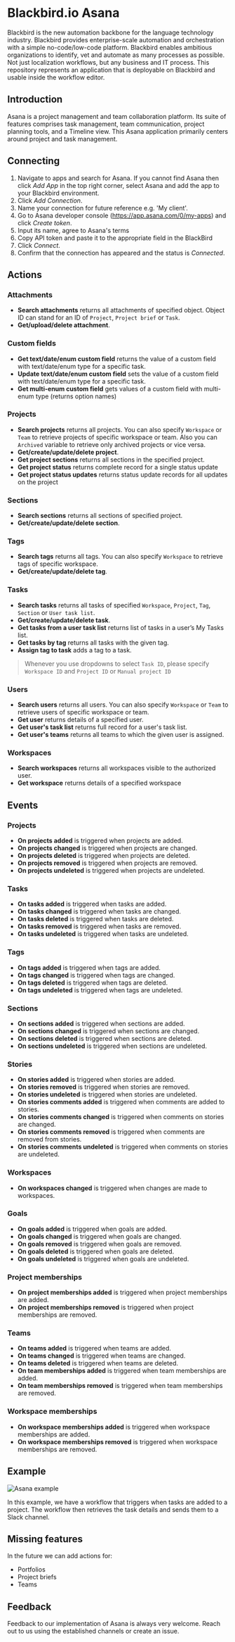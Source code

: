 ﻿# Blackbird.io Asana

Blackbird is the new automation backbone for the language technology industry. Blackbird provides enterprise-scale automation and orchestration with a simple no-code/low-code platform. Blackbird enables ambitious organizations to identify, vet and automate as many processes as possible. Not just localization workflows, but any business and IT process. This repository represents an application that is deployable on Blackbird and usable inside the workflow editor.

## Introduction

<!-- begin docs -->

Asana is a project management and team collaboration platform. Its suite of features comprises task management, team communication, project planning tools, and a Timeline view. This Asana application primarily centers around project and task management.

## Connecting

1.  Navigate to apps and search for Asana. If you cannot find Asana then click _Add App_ in the top right corner, select Asana and add the app to your Blackbird environment.
2.  Click _Add Connection_.
3.  Name your connection for future reference e.g. 'My client'.
4.  Go to Asana developer console (https://app.asana.com/0/my-apps) and click _Create token_.
5.  Input its name, agree to Asana's terms
6.  Copy API token and paste it to the appropriate field in the BlackBird
7.  Click _Connect_.
8.  Confirm that the connection has appeared and the status is _Connected_.

## Actions

### Attachments

- **Search attachments** returns all attachments of specified object. Object ID can stand for an ID of `Project`, `Project brief` or `Task`.
- **Get/upload/delete attachment**.

### Custom fields

- **Get text/date/enum custom field** returns the value of a custom field with text/date/enum type for a specific task.
- **Update text/date/enum custom field** sets the value of a custom field with text/date/enum type for a specific task.
- **Get multi-enum custom field** gets values of a custom field with multi-enum type (returns option names)

### Projects

- **Search projects** returns all projects. You can also specify `Workspace` or `Team` to retrieve projects of specific workspace or team. Also you can `Archived` variable to retrieve only archived projects or vice versa.
- **Get/create/update/delete project**.
- **Get project sections** returns all sections in the specified project.
- **Get project status** returns complete record for a single status update
- **Get project status updates** returns status update records for all updates on the project

### Sections

- **Search sections** returns all sections of specified project.
- **Get/create/update/delete section**.

### Tags

- **Search tags** returns all tags. You can also specify `Workspace` to retrieve tags of specific workspace.
- **Get/create/update/delete tag**.

### Tasks

- **Search tasks** returns all tasks of specified `Workspace`, `Project`, `Tag`, `Section` or `User task list`.
- **Get/create/update/delete task**.
- **Get tasks from a user task list** returns list of tasks in a user’s My Tasks list.
- **Get tasks by tag** returns all tasks with the given tag.
- **Assign tag to task** adds a tag to a task.

> Whenever you use dropdowns to select `Task ID`, please specify `Workspace ID` and `Project ID` or `Manual project ID`


### Users

- **Search users** returns all users. You can also specify `Workspace` or `Team` to retrieve users of specific workspace or team.
- **Get user** returns details of a specified user.
- **Get user's task list** returns full record for a user's task list.
- **Get user's teams** returns all teams to which the given user is assigned.

### Workspaces

- **Search workspaces** returns all workspaces visible to the authorized user.
- **Get workspace** returns details of a specified workspace

## Events

### Projects 
- **On projects added** is triggered when projects are added.
- **On projects changed** is triggered when projects are changed.
- **On projects deleted** is triggered when projects are deleted.
- **On projects removed** is triggered when projects are removed.
- **On projects undeleted** is triggered when projects are undeleted.

### Tasks

- **On tasks added** is triggered when tasks are added.
- **On tasks changed** is triggered when tasks are changed.
- **On tasks deleted** is triggered when tasks are deleted.
- **On tasks removed** is triggered when tasks are removed.
- **On tasks undeleted** is triggered when tasks are undeleted.

### Tags

- **On tags added** is triggered when tags are added.
- **On tags changed** is triggered when tags are changed.
- **On tags deleted** is triggered when tags are deleted.
- **On tags undeleted** is triggered when tags are undeleted.

### Sections

- **On sections added** is triggered when sections are added.
- **On sections changed** is triggered when sections are changed.
- **On sections deleted** is triggered when sections are deleted.
- **On sections undeleted** is triggered when sections are undeleted.

### Stories

- **On stories added** is triggered when stories are added.
- **On stories removed** is triggered when stories are removed.
- **On stories undeleted** is triggered when stories are undeleted.
- **On stories comments added** is triggered when comments are added to stories.
- **On stories comments changed** is triggered when comments on stories are changed.
- **On stories comments removed** is triggered when comments are removed from stories.
- **On stories comments undeleted** is triggered when comments on stories are undeleted.

### Workspaces

- **On workspaces changed** is triggered when changes are made to workspaces.

### Goals

- **On goals added** is triggered when goals are added.
- **On goals changed** is triggered when goals are changed.
- **On goals removed** is triggered when goals are removed.
- **On goals deleted** is triggered when goals are deleted.
- **On goals undeleted** is triggered when goals are undeleted.

### Project memberships

- **On project memberships added** is triggered when project memberships are added.
- **On project memberships removed** is triggered when project memberships are removed.

### Teams

- **On teams added** is triggered when teams are added.
- **On teams changed** is triggered when teams are changed.
- **On teams deleted** is triggered when teams are deleted.
- **On team memberships added** is triggered when team memberships are added.
- **On team memberships removed** is triggered when team memberships are removed.

### Workspace memberships

- **On workspace memberships added** is triggered when workspace memberships are added.
- **On workspace memberships removed** is triggered when workspace memberships are removed.

## Example

![Asana example](/README/images/example.png)

In this example, we have a workflow that triggers when tasks are added to a project. The workflow then retrieves the task details and sends them to a Slack channel.

## Missing features

In the future we can add actions for:

- Portfolios
- Project briefs
- Teams

## Feedback

Feedback to our implementation of Asana is always very welcome. Reach out to us using the established channels or create an issue.

<!-- end docs -->
